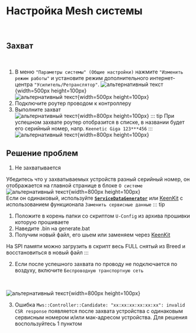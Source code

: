 # Настройка Mesh системы
<br/>

## Захват
<br/>

1. В меню `"Параметры системы" (Общие настройки)` нажмите `"Изменить режим работы"` и установите режим дополнительного интернет-центра `"Усилитель/Ретранслятор"`.
   ![альтернативный текст](/assets/images/wiki/helpful/mesh/repeater01.png){width=500px height=100px}<br/>
   ![альтернативный текст](/assets/images/wiki/helpful/mesh/repeater03.png){width=500px height=100px}
2. Подключите роутер проводом к контроллеру
3. Выполните захват  
   ![альтернативный текст](/assets/images/wiki/helpful/mesh/mesh05.png){width=800px height=100px}
::: tip При успешном захвате роутер отобразится в списке, в названии будет его серийный номер, напр. `Keenetic Giga 123***456`
:::
   ![альтернативный текст](/assets/images/wiki/helpful/mesh/mesh06.png){width=800px height=100px}

## Решение проблем
1. Не захватывается

Убедитесь что у захватываемых устройств разный серийный номер, он отображается на главной странице в блоке `О системе`
   ![альтернативный текст](/assets/images/wiki/helpful/mesh/servicenumber.png){width=800px height=100px}<br/>
Если он одинаковый, используйте [**`ServiceDataGenerator`**](/assets/files/ServiceDataGenerator.zip) или [KeenKit](/wiki/helpful/keenkit.md) с использованием функционала `Заменить сервисные данные`
::: tip 
1. Положите в корень папки со скриптом `U-Config` из архива прошивки которую прошиваете
2. Наведите .bin на generate.bat
3. Получим новый файл, его шьем или заменяем через [KeenKit](/wiki/helpful/keenkit.md) 

На SPI памяти можно загрузить в скрипт весь FULL снятый из Breed и восстановиться в новый файл
:::
<br/>

2. Если после успешного захвата по проводу не подключается по воздуху, включите `Беспроводную транспортную сеть`
<br/>

   ![альтернативный текст](/assets/images/wiki/helpful/mesh/wireless.png){width=800px height=100px}
<br/>

3. Ошибка `Mws::Controller::Candidate: "xx:xx:xx:xx:xx:xx": invalid CSR response` появляется после захвата устройства с одинаковым сервисным номером и/или мак-адресом устройства. Для решения воспользуйтесь 1 пунктом


